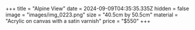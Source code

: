+++
title = "Alpine View"
date = 2024-09-09T04:35:35.335Z
hidden = false
image = "images/img_0223.png"
size = "40.5cm by 50.5cm"
material = "Acrylic on canvas with a satin varnish"
price = "$550"
+++
